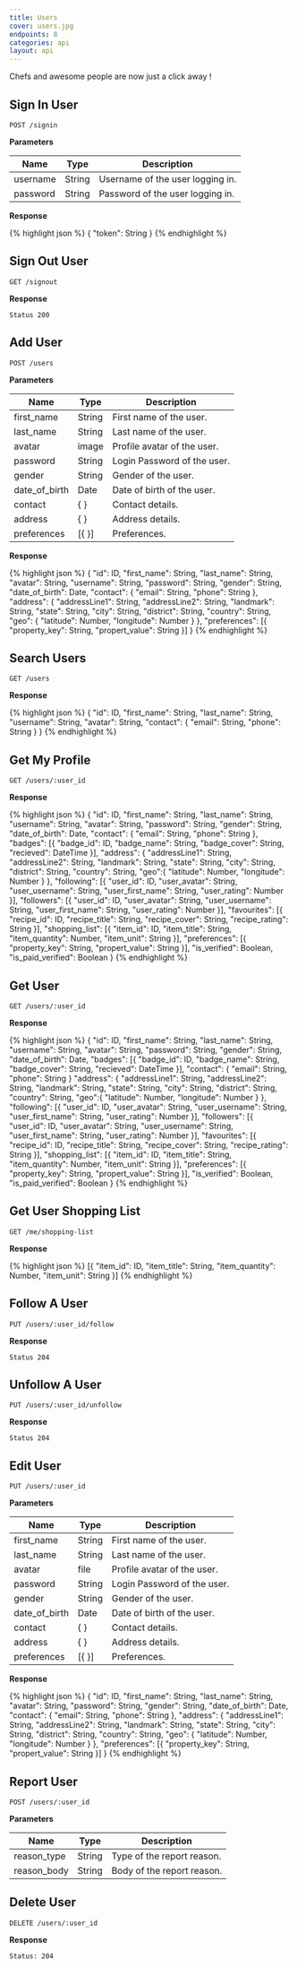 ```yaml
---
title: Users
cover: users.jpg
endpoints: 8
categories: api
layout: api    
---
```

Chefs and awesome people are now just a click away !
<!--more-->

## Sign In User

`POST /signin`

**Parameters**

| Name | Type | Description |
| --- | --- | --- |
| username | String | Username of the user logging in. |
| password | String | Password of the user logging in. |

**Response**

{% highlight json %}
{
    "token": String
}
{% endhighlight %}


## Sign Out User

`GET /signout`

**Response**

`Status 200`


## Add User

`POST /users`

**Parameters**

| Name | Type | Description |
| --- | --- | --- |
| first_name | String | First name of the user. |
| last_name | String | Last name of the user. |
| avatar | image | Profile avatar of the user. |
| password | String | Login Password of the user. |
| gender | String | Gender of the user. |
| date_of_birth | Date | Date of birth of the user. |
| contact | { } | Contact details.|
| address | { } | Address details. |
| preferences | [{ }] | Preferences. |

**Response**

{% highlight json %}
{
    "id": ID,
    "first_name": String,
    "last_name": String,
    "avatar": String,
    "username": String,
    "password": String,
    "gender": String,
    "date_of_birth": Date,
    "contact": {
        "email": String,
        "phone": String
        },
    "address": {
        "addressLine1": String,
        "addressLine2": String,
        "landmark": String,
        "state": String,
        "city": String,
        "district": String,
        "country": String,
        "geo": {
            "latitude": Number,
            "longitude": Number
            }
        },
    "preferences": [{
        "property_key": String,
        "propert_value": String
        }]
}
{% endhighlight %}


## Search Users

`GET /users`

**Response**

{% highlight json %}
{
    "id": ID,
    "first_name": String,
    "last_name": String,
    "username": String,
    "avatar": String,
    "contact": {
        "email": String,
        "phone": String
        }
}
{% endhighlight %}


## Get My Profile

`GET /users/:user_id`

**Response**

{% highlight json %}
{
    "id": ID,
    "first_name": String,
    "last_name": String,
    "username": String,
    "avatar": String,
    "password": String,
    "gender": String,
    "date_of_birth": Date,
    "contact": {
        "email": String,
        "phone": String
    },
    "badges": [{
        "badge_id": ID,
        "badge_name": String,
        "badge_cover": String,
        "recieved": DateTime
    }],
    "address": {
        "addressLine1": String,
        "addressLine2": String,
        "landmark": String,
        "state": String,
        "city": String,
        "district": String,
        "country": String,
        "geo":{
            "latitude": Number,
            "longitude": Number
        }
    },
    "following": [{
        "user_id": ID,
        "user_avatar": String,
        "user_username": String,
        "user_first_name": String,
        "user_rating": Number
    }],
    "followers": [{
        "user_id": ID,
        "user_avatar": String,
        "user_username": String,
        "user_first_name": String,
        "user_rating": Number
    }],
    "favourites": [{
        "recipe_id": ID,
        "recipe_title": String,
        "recipe_cover": String,
        "recipe_rating": String
    }],
    "shopping_list": [{
        "item_id": ID,
        "item_title": String,
        "item_quantity": Number,
        "item_unit": String
    }],
    "preferences": [{
        "property_key": String,
        "propert_value": String
    }],
    "is_verified": Boolean,
    "is_paid_verified": Boolean
}
{% endhighlight %}



## Get User

`GET /users/:user_id`

**Response**

{% highlight json %}
{
    "id": ID,
    "first_name": String,
    "last_name": String,
    "username": String,
    "avatar": String,
    "password": String,
    "gender": String,
    "date_of_birth": Date,
    "badges": [{
        "badge_id": ID,
        "badge_name": String,
        "badge_cover": String,
        "recieved": DateTime
        }],
    "contact": {
        "email": String,
        "phone": String
        }
    "address": {
        "addressLine1": String,
        "addressLine2": String,
        "landmark": String,
        "state": String,
        "city": String,
        "district": String,
        "country": String,
        "geo":{
            "latitude": Number,
            "longitude": Number
            }
        },
    "following": [{
        "user_id": ID,
        "user_avatar": String,
        "user_username": String,
        "user_first_name": String,
        "user_rating": Number
        }],
    "followers": [{
        "user_id": ID,
        "user_avatar": String,
        "user_username": String,
        "user_first_name": String,
        "user_rating": Number
        }],
    "favourites": [{
        "recipe_id": ID,
        "recipe_title": String,
        "recipe_cover": String,
        "recipe_rating": String
        }],
    "shopping_list": [{
         "item_id": ID,
        "item_title": String,
        "item_quantity": Number,
        "item_unit": String
        }],
    "preferences": [{
        "property_key": String,
        "propert_value": String
        }],
    "is_verified": Boolean,
    "is_paid_verified": Boolean
}
{% endhighlight %}


## Get User Shopping List

`GET /me/shopping-list`

**Response**

{% highlight json %}
[{
    "item_id": ID,
    "item_title": String,
    "item_quantity": Number,
    "item_unit": String
}]
{% endhighlight %}


## Follow A User

`PUT /users/:user_id/follow`

**Response**

`Status 204`


## Unfollow A User

`PUT /users/:user_id/unfollow`

**Response**

`Status 204`


## Edit User

`PUT /users/:user_id`

**Parameters**

| Name | Type | Description |
| --- | --- | --- |
| first_name | String | First name of the user. |
| last_name | String | Last name of the user. |
| avatar | file | Profile avatar of the user. |
| password | String | Login Password of the user. |
| gender | String | Gender of the user. |
| date_of_birth | Date | Date of birth of the user. |
| contact | { } | Contact details.|
| address | { } | Address details. |
| preferences | [{ }] | Preferences. |

**Response**

{% highlight json %}
{
    "id": ID,
    "first_name": String,
    "last_name": String,
    "avatar": String,
    "password": String,
    "gender": String,
    "date_of_birth": Date,
    "contact": {
        "email": String,
        "phone": String
        },
    "address": {
        "addressLine1": String,
        "addressLine2": String,
        "landmark": String,
        "state": String,
        "city": String,
        "district": String,
        "country": String,
        "geo": {
            "latitude": Number,
            "longitude": Number
            }
        },
    "preferences": [{
        "property_key": String,
        "propert_value": String
        }]
}
{% endhighlight %}


## Report User

`POST /users/:user_id`

**Parameters**

| Name | Type | Description |
| --- | --- | --- |
| reason_type  | String | Type of the report reason. |
| reason_body  | String | Body of the report reason. |


## Delete User

`DELETE /users/:user_id`

**Response**

`Status: 204`